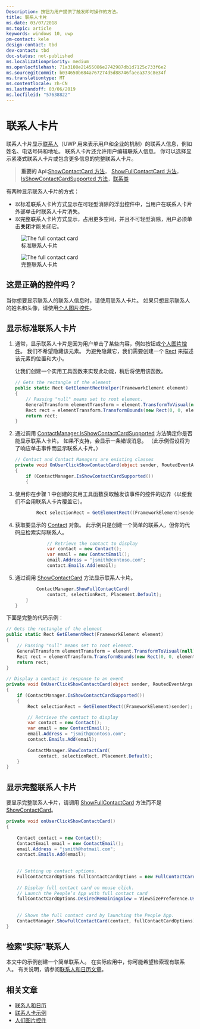 ```yaml
---
Description: 按钮为用户提供了触发即时操作的方法。
title: 联系人卡片
ms.date: 03/07/2018
ms.topic: article
keywords: windows 10, uwp
pm-contact: kele
design-contact: tbd
dev-contact: tbd
doc-status: not-published
ms.localizationpriority: medium
ms.openlocfilehash: 71a3108e21455086e2742987db1d7125c733f6e2
ms.sourcegitcommit: b034650b684a767274d5d88746faeea373c8e34f
ms.translationtype: MT
ms.contentlocale: zh-CN
ms.lasthandoff: 03/06/2019
ms.locfileid: "57638822"
---
```

# <a name="contact-card"></a>联系人卡片

联系人卡片显示[联系人](//docs.microsoft.com/uwp/api/Windows.ApplicationModel.Contacts.Contact)（UWP 用来表示用户和企业的机制）的联系人信息，例如姓名、电话号码和地址。  联系人卡片还允许用户编辑联系人信息。 你可以选择显示紧凑式联系人卡片或包含更多信息的完整联系人卡片。

> **重要的 Api**:[ShowContactCard 方法](/uwp/api/windows.applicationmodel.contacts.contactmanager.showcontactcard)， [ShowFullContactCard 方法](/uwp/api/windows.applicationmodel.contacts.contactmanager#Windows_ApplicationModel_Contacts_ContactManager_ShowContactCard_Windows_ApplicationModel_Contacts_Contact_Windows_ApplicationModel_Contacts_FullContactCardOptions_)， [IsShowContactCardSupported 方法](/uwp/api/windows.applicationmodel.contacts.contactmanager.IsShowContactCardSupported)，[联系类](//docs.microsoft.com/uwp/api/Windows.ApplicationModel.Contacts.Contact)  

有两种显示联系人卡片的方式：  
* 以标准联系人卡片方式显示在可轻型消除的浮出控件中，当用户在联系人卡片外部单击时联系人卡片消失。 
* 以完整联系人卡片方式显示，占用更多空间，并且不可轻型消除，用户必须单击**关闭**才能关闭它。 


<figure>
    <img src="images/contact-card/contact-card-standard.png" alt="The full contact card">
    <figcaption>标准联系人卡片</figcaption>
</figure>

<figure>
    <img src="images/contact-card/contact-card-full.png" alt="The full contact card">
    <figcaption>完整联系人卡片</figcaption>
</figure>


## <a name="is-this-the-right-control"></a>这是正确的控件吗？

当你想要显示联系人的联系人信息时，请使用联系人卡片。 如果只想显示联系人的姓名和头像，请使用[个人图片控件](person-picture.md)。 


<!-- TODO: Add examples back when the contact card has been added. -->

<!-- ## Examples

<table>
<th align="left">XAML Controls Gallery<th>
<tr>
<td><img src="images/xaml-controls-gallery-sm.png" alt="XAML controls gallery"></img></td>
<td>
    <p>If you have the <strong style="font-weight: semi-bold">XAML Controls Gallery</strong> app installed, click here to <a href="xamlcontrolsgallery:/item/Button">open the app and see the Button in action</a>.</p>
    <ul>
    <li><a href="https://www.microsoft.com/store/productId/9MSVH128X2ZT">Get the XAML Controls Gallery app (Microsoft Store)</a></li>
    <li><a href="https://github.com/Microsoft/Xaml-Controls-Gallery">Get the source code (GitHub)</a></li>
    </ul>
</td>
</tr>
</table> -->

## <a name="show-a-standard-contact-card"></a>显示标准联系人卡片

1. 通常，显示联系人卡片是因为用户单击了某些内容，例如按钮或[个人图片控件](person-picture.md)。 我们不希望隐藏该元素。 为避免隐藏它，我们需要创建一个 [Rect](/uwp/api/windows.foundation.rect) 来描述该元素的位置和大小。 

    让我们创建一个实用工具函数来实现此功能，稍后将使用该函数。
    ```csharp
    // Gets the rectangle of the element 
    public static Rect GetElementRectHelper(FrameworkElement element) 
    { 
        // Passing "null" means set to root element. 
        GeneralTransform elementTransform = element.TransformToVisual(null); 
        Rect rect = elementTransform.TransformBounds(new Rect(0, 0, element.ActualWidth, element.ActualHeight)); 
        return rect; 
    } 

    ```

2. 通过调用 [ContactManager.IsShowContactCardSupported](/uwp/api/windows.applicationmodel.contacts.contactmanager.IsShowContactCardSupported) 方法确定你是否能显示联系人卡片。 如果不支持，会显示一条错误消息。 （此示例假设将为了响应单击事件而显示联系人卡片。）
    ```csharp
    // Contact and Contact Managers are existing classes 
    private void OnUserClickShowContactCard(object sender, RoutedEventArgs e) 
    { 
        if (ContactManager.IsShowContactCardSupported()) 
        { 

    ```

3. 使用你在步骤 1 中创建的实用工具函数获取触发该事件的控件的边界（以便我们不会用联系人卡片覆盖它）。

    ```csharp
            Rect selectionRect = GetElementRect((FrameworkElement)sender); 
    ```

4. 获取要显示的 [Contact](//docs.microsoft.com/uwp/api/Windows.ApplicationModel.Contacts.Contact) 对象。 此示例只是创建一个简单的联系人，但你的代码应检索实际联系人。 

    ```csharp
                // Retrieve the contact to display
                var contact = new Contact(); 
                var email = new ContactEmail(); 
                email.Address = "jsmith@contoso.com"; 
                contact.Emails.Add(email); 
    ```
5. 通过调用 [ShowContactCard](/uwp/api/windows.applicationmodel.contacts.contactmanager.showcontactcard) 方法显示联系人卡片。 

    ```csharp
            ContactManager.ShowFullContactCard(
                contact, selectionRect, Placement.Default); 
        } 
    } 
    ```

下面是完整的代码示例：

```csharp
// Gets the rectangle of the element 
public static Rect GetElementRect(FrameworkElement element) 
{ 
    // Passing "null" means set to root element. 
    GeneralTransform elementTransform = element.TransformToVisual(null); 
    Rect rect = elementTransform.TransformBounds(new Rect(0, 0, element.ActualWidth, element.ActualHeight)); 
    return rect; 
} 
 
// Display a contact in response to an event
private void OnUserClickShowContactCard(object sender, RoutedEventArgs e) 
{ 
    if (ContactManager.IsShowContactCardSupported()) 
    { 
        Rect selectionRect = GetElementRect((FrameworkElement)sender);

        // Retrieve the contact to display
        var contact = new Contact(); 
        var email = new ContactEmail(); 
        email.Address = "jsmith@contoso.com"; 
        contact.Emails.Add(email); 
    
        ContactManager.ShowContactCard(
            contact, selectionRect, Placement.Default); 
    } 
} 

```

## <a name="show-a-full-contact-card"></a>显示完整联系人卡片

要显示完整联系人卡片，请调用 [ShowFullContactCard](/uwp/api/windows.applicationmodel.contacts.contactmanager#Windows_ApplicationModel_Contacts_ContactManager_ShowContactCard_Windows_ApplicationModel_Contacts_Contact_Windows_ApplicationModel_Contacts_FullContactCardOptions_) 方法而不是 [ShowContactCard](/uwp/api/windows.applicationmodel.contacts.contactmanager.showcontactcard)。

```csharp
private void onUserClickShowContactCard() 
{ 
   
    Contact contact = new Contact(); 
    ContactEmail email = new ContactEmail(); 
    email.Address = "jsmith@hotmail.com"; 
    contact.Emails.Add(email); 
 
 
    // Setting up contact options.     
    FullContactCardOptions fullContactCardOptions = new FullContactCardOptions(); 
 
    // Display full contact card on mouse click.   
    // Launch the People’s App with full contact card  
    fullContactCardOptions.DesiredRemainingView = ViewSizePreference.UseLess; 
     
 
    // Shows the full contact card by launching the People App. 
    ContactManager.ShowFullContactCard(contact, fullContactCardOptions); 
} 

```

## <a name="retrieving-real-contacts"></a>检索“实际”联系人

本文中的示例创建一个简单联系人。 在实际应用中，你可能希望检索现有联系人。 有关说明，请参阅[联系人和日历文章](/windows/uwp/contacts-and-calendar/)。




## <a name="related-articles"></a>相关文章
- [联系人和日历](/windows/uwp/contacts-and-calendar/)
- [联系人卡示例](https://go.microsoft.com/fwlink/p/?LinkId=624040)
- [人们图片控件](/windows/uwp/controls-and-patterns/person-picture/)

